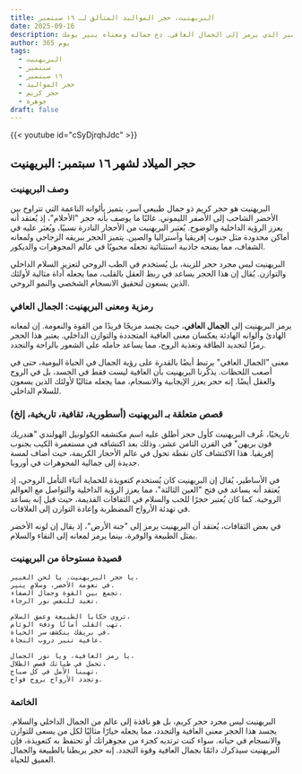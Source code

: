 ```yaml
---
title: البريهنيت، حجر المواليد المتألق لـ ١٦ سبتمبر
date: 2025-09-16
description: اشعر بأهمية البريهنيت، حجر المواليد لـ ١٦ سبتمبر الذي يرمز إلى الجمال العافي. دع جماله ومعناه ينير يومك.
author: 365 يوم
tags:
  - البريهنيت
  - سبتمبر
  - ١٦ سبتمبر
  - حجر المواليد
  - حجر كريم
  - جوهرة
draft: false
---
```


{{< youtube id="cSyDjrqhJdc" >}}

## حجر الميلاد لشهر ١٦ سبتمبر: البريهنيت

### وصف البريهنيت

البريهنيت هو حجر كريم ذو جمال طبيعي آسر، يتميز بألوانه الناعمة التي تتراوح بين الأخضر الشاحب إلى الأصفر الليموني. غالبًا ما يوصف بأنه حجر "الأحلام"، إذ يُعتقد أنه يعزز الرؤية الداخلية والوضوح. يُعتبر البريهنيت من الأحجار النادرة نسبيًا، ويُعثر عليه في أماكن محدودة مثل جنوب إفريقيا وأستراليا والصين. يتميز الحجر ببريقه الزجاجي ولمعانه الشفاف، مما يمنحه جاذبية استثنائية تجعله محبوبًا في عالم المجوهرات والديكور.

البريهنيت ليس مجرد حجر للزينة، بل يُستخدم في الطب الروحي لتعزيز السلام الداخلي والتوازن. يُقال إن هذا الحجر يساعد في ربط العقل بالقلب، مما يجعله أداة مثالية لأولئك الذين يسعون لتحقيق الانسجام الشخصي والنمو الروحي.

### رمزية ومعنى البريهنيت: الجمال العافي

يرمز البريهنيت إلى **الجمال العافي**، حيث يجسد مزيجًا فريدًا من القوة والنعومة. إن لمعانه الهادئ وألوانه الهادئة يعكسان معنى العافية المتجددة والتوازن الداخلي. يعتبر هذا الحجر رمزًا لتجديد الطاقة وتغذية الروح، مما يساعد حامله على الشعور بالراحة والتجدد.

معنى "الجمال العافي" يرتبط أيضًا بالقدرة على رؤية الجمال في الحياة اليومية، حتى في أصعب اللحظات. يذكّرنا البريهنيت بأن العافية ليست فقط في الجسد، بل في الروح والعقل أيضًا. إنه حجر يعزز الإيجابية والانسجام، مما يجعله مثاليًا لأولئك الذين يسعون للسلام الداخلي.

### قصص متعلقة بـ البريهنيت (أسطورية، ثقافية، تاريخية، إلخ)

تاريخيًا، عُرف البريهنيت كأول حجر أطلق عليه اسم مكتشفه الكولونيل الهولندي "هندريك فون بريهن" في القرن الثامن عشر، وذلك بعد اكتشافه في مستعمرة الكيب بجنوب إفريقيا. هذا الاكتشاف كان نقطة تحول في عالم الأحجار الكريمة، حيث أضاف لمسة جديدة إلى جمالية المجوهرات في أوروبا.

في الأساطير، يُقال إن البريهنيت كان يُستخدم كتعويذة للحماية أثناء التأمل الروحي، إذ يُعتقد أنه يساعد في فتح "العين الثالثة"، مما يعزز الرؤية الداخلية والتواصل مع العوالم الروحية. كما كان يُعتبر حجرًا للحب والسلام في الثقافات القديمة، حيث قيل إنه يساعد في تهدئة الأرواح المضطربة وإعادة التوازن إلى العلاقات.

في بعض الثقافات، يُعتقد أن البريهنيت يرمز إلى "جنة الأرض"، إذ يقال إن لونه الأخضر يمثل الطبيعة والوفرة، بينما يرمز لمعانه إلى النقاء والسلام.

### قصيدة مستوحاة من البريهنيت

```
يا حجر البريهنيت، يا لحن العبير،  
في نعومة الأخضر، وسلامٍ ينير.  
تجمع بين القوة وجمال الصفاء،  
تعيد للنفس نور الرجاء.

تروي حكايا الطبيعة وعمق السلام،  
تهب القلب أمانًا ودفء الوئام.  
في بريقك ينكشف سر الحياة،  
عافية تنير دروب النجاة.

يا رمز العافية، ويا نور الجمال،  
تحمل في طياتك قصص الظلال.  
تهبنا الأمل في كل صباح،  
وتجدد الأرواح بروحٍ فواح.
```

### الخاتمة

البريهنيت ليس مجرد حجر كريم، بل هو نافذة إلى عالم من الجمال الداخلي والسلام. يجسد هذا الحجر معنى العافية والتجدد، مما يجعله خيارًا مثاليًا لكل من يسعى للتوازن والانسجام في حياته. سواء كنت ترتديه كجزء من مجوهراتك أو تحتفظ به كتعويذة، فإن البريهنيت سيذكرك دائمًا بجمال العافية وقوة التجدد. إنه حجر يربطنا بالطبيعة والجمال العميق للحياة.